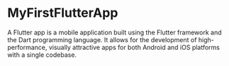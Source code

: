 # MyFirstFlutterApp
A Flutter app is a mobile application built using the Flutter framework and the Dart programming language. It allows for the development of high-performance, visually attractive apps for both Android and iOS platforms with a single codebase.
